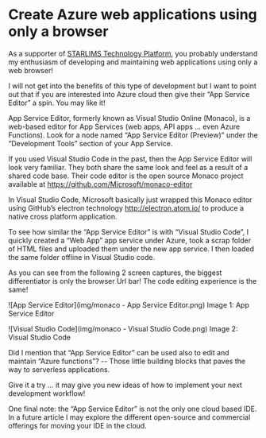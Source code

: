 Create Azure web applications using only a browser
==================================================

As a supporter of [STARLIMS Technology Platform](https://www.linkedin.com/in/mveteanu/), you probably understand my enthusiasm of developing and maintaining web applications using only a web browser!

I will not get into the benefits of this type of development but I want to point out that if you are interested into Azure cloud then give their “App Service Editor” a spin. You may like it!

App Service Editor, formerly known as Visual Studio Online (Monaco), is a web-based editor for App Services (web apps, API apps … even Azure Functions). Look for a node named “App Service Editor (Preview)” under the “Development Tools” section of your App Service.

If you used Visual Studio Code in the past, then the App Service Editor will look very familiar. They both share the same look and feel as a result of a shared code base. Their code editor is the open source Monaco project available at https://github.com/Microsoft/monaco-editor

In Visual Studio Code, Microsoft basically just wrapped this Monaco editor using GitHub’s electron technology http://electron.atom.io/ to produce a native cross platform application.

To see how similar the “App Service Editor” is with “Visual Studio Code”, I quickly created a “Web App” app service under Azure, took a scrap folder of HTML files and uploaded them under the new app service. I then loaded the same folder offline in Visual Studio code.

As you can see from the following 2 screen captures, the biggest differentiator is only the browser Url bar! The code editing experience is the same!
 
![App Service Editor](img/monaco - App Service Editor.png)
Image 1: App Service Editor


![Visual Studio Code](img/monaco - Visual Studio Code.png)
Image 2: Visual Studio Code

Did I mention that “App Service Editor” can be used also to edit and maintain “Azure functions”? -- Those little building blocks that paves the way to serverless applications.

Give it a try … it may give you new ideas of how to implement your next development workflow!

One final note: the “App Service Editor” is not the only one cloud based IDE. In a future article I may explore the different open-source and commercial offerings for moving your IDE in the cloud.
